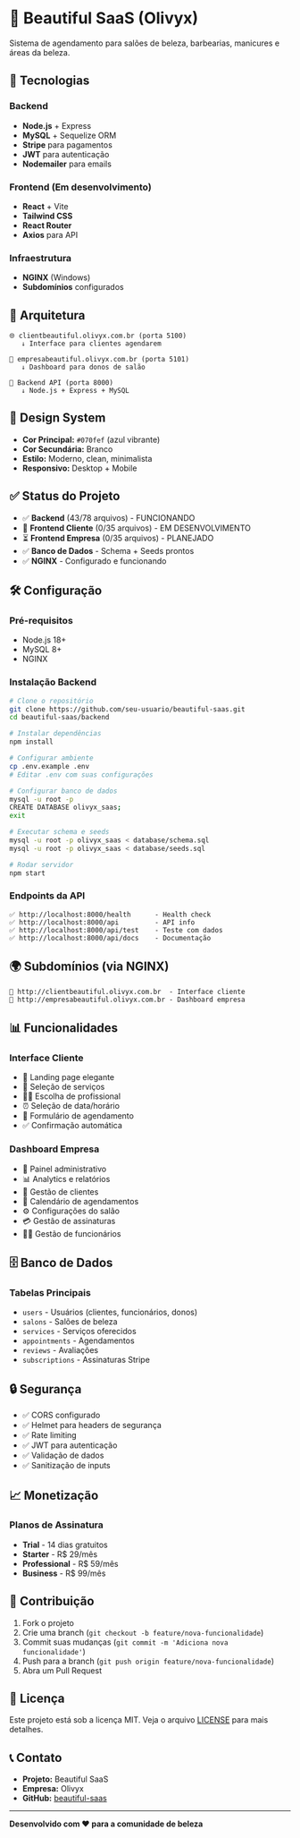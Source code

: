 # 🎨 Beautiful SaaS (Olivyx)

Sistema de agendamento para salões de beleza, barbearias, manicures e áreas da beleza.

## 🚀 Tecnologias

### Backend
- **Node.js** + Express
- **MySQL** + Sequelize ORM
- **Stripe** para pagamentos
- **JWT** para autenticação
- **Nodemailer** para emails

### Frontend (Em desenvolvimento)
- **React** + Vite
- **Tailwind CSS**
- **React Router**
- **Axios** para API

### Infraestrutura
- **NGINX** (Windows)
- **Subdomínios** configurados

## 🎯 Arquitetura

```
🌐 clientbeautiful.olivyx.com.br (porta 5100)
   ↓ Interface para clientes agendarem
   
🏪 empresabeautiful.olivyx.com.br (porta 5101)  
   ↓ Dashboard para donos de salão
   
📡 Backend API (porta 8000)
   ↓ Node.js + Express + MySQL
```

## 🎨 Design System

- **Cor Principal:** `#070fef` (azul vibrante)
- **Cor Secundária:** Branco
- **Estilo:** Moderno, clean, minimalista
- **Responsivo:** Desktop + Mobile

## ✅ Status do Projeto

- ✅ **Backend** (43/78 arquivos) - FUNCIONANDO
- 🔄 **Frontend Cliente** (0/35 arquivos) - EM DESENVOLVIMENTO  
- ⏳ **Frontend Empresa** (0/35 arquivos) - PLANEJADO
- ✅ **Banco de Dados** - Schema + Seeds prontos
- ✅ **NGINX** - Configurado e funcionando

## 🛠️ Configuração

### Pré-requisitos
- Node.js 18+
- MySQL 8+
- NGINX

### Instalação Backend

```bash
# Clone o repositório
git clone https://github.com/seu-usuario/beautiful-saas.git
cd beautiful-saas/backend

# Instalar dependências
npm install

# Configurar ambiente
cp .env.example .env
# Editar .env com suas configurações

# Configurar banco de dados
mysql -u root -p
CREATE DATABASE olivyx_saas;
exit

# Executar schema e seeds
mysql -u root -p olivyx_saas < database/schema.sql
mysql -u root -p olivyx_saas < database/seeds.sql

# Rodar servidor
npm start
```

### Endpoints da API

```
✅ http://localhost:8000/health      - Health check
✅ http://localhost:8000/api         - API info
✅ http://localhost:8000/api/test    - Teste com dados
✅ http://localhost:8000/api/docs    - Documentação
```

## 🌍 Subdomínios (via NGINX)

```
👤 http://clientbeautiful.olivyx.com.br  - Interface cliente
🏪 http://empresabeautiful.olivyx.com.br - Dashboard empresa
```

## 📊 Funcionalidades

### Interface Cliente
- 🎨 Landing page elegante
- 📅 Seleção de serviços
- 👨‍💼 Escolha de profissional
- ⏰ Seleção de data/horário
- 📝 Formulário de agendamento
- ✅ Confirmação automática

### Dashboard Empresa
- 🏪 Painel administrativo
- 📊 Analytics e relatórios
- 👥 Gestão de clientes
- 📅 Calendário de agendamentos
- ⚙️ Configurações do salão
- 💳 Gestão de assinaturas
- 👨‍💼 Gestão de funcionários

## 🗄️ Banco de Dados

### Tabelas Principais
- `users` - Usuários (clientes, funcionários, donos)
- `salons` - Salões de beleza
- `services` - Serviços oferecidos
- `appointments` - Agendamentos
- `reviews` - Avaliações
- `subscriptions` - Assinaturas Stripe

## 🔒 Segurança

- ✅ CORS configurado
- ✅ Helmet para headers de segurança
- ✅ Rate limiting
- ✅ JWT para autenticação
- ✅ Validação de dados
- ✅ Sanitização de inputs

## 📈 Monetização

### Planos de Assinatura
- **Trial** - 14 dias gratuitos
- **Starter** - R$ 29/mês
- **Professional** - R$ 59/mês  
- **Business** - R$ 99/mês

## 🤝 Contribuição

1. Fork o projeto
2. Crie uma branch (`git checkout -b feature/nova-funcionalidade`)
3. Commit suas mudanças (`git commit -m 'Adiciona nova funcionalidade'`)
4. Push para a branch (`git push origin feature/nova-funcionalidade`)
5. Abra um Pull Request

## 📝 Licença

Este projeto está sob a licença MIT. Veja o arquivo [LICENSE](LICENSE) para mais detalhes.

## 📞 Contato

- **Projeto:** Beautiful SaaS
- **Empresa:** Olivyx
- **GitHub:** [beautiful-saas](https://github.com/seu-usuario/beautiful-saas)

---

**Desenvolvido com ❤️ para a comunidade de beleza**
